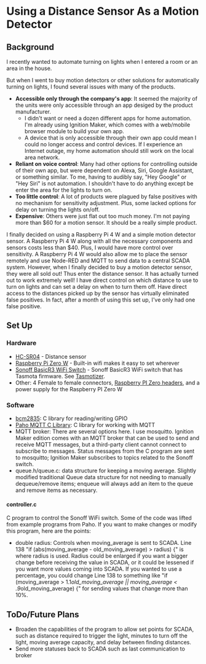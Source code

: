 # Using a Distance Sensor As a Motion Detector
## Background
I recently wanted to automate turning on lights when I entered a room or an area in the house. 

But when I went to buy motion detectors or other solutions for automatically turning on lights, I found several issues with many of the products.
* **Accessible only through the company's app**: It seemed the majority of the units were only accessible through an app desiged by the product manufacturer.
	* I didn't want or need a dozen different apps for home automation. 
I'm already using Ignition Maker, which comes with a web/mobile browser module to build your own app. 
	* A device that is only accessible through their own app could mean I could no longer access and control devices.
	If I experience an Internet outage, my home automation should still work on the local area network.
* **Reliant on voice control**: Many had other options for controlling outside of their own app, but were dependent on Alexa, Siri, Google Assistant, or something similar. To me, having to audibly say, "Hey Google" or "Hey Siri" is not
automation. I shouldn't have to do anything except be enter the area for the lights to turn on.
* **Too little control**: A lot of products were plagued by false positives with no mechanism for sensitivity adjustment. Plus, some lacked options for delay on turning the lights on/off.
* **Expensive**: Others were just flat out too much money. I'm not paying more than $60 for a motion sensor. It should be a really simple product.

I finally decided on using a Raspberry Pi 4 W and a simple motion detector sensor. A Raspberry Pi 4 W along with all the necessary components and sensors costs less than $40. 
Plus, I would have more control over sensitivity. A Raspberry Pi 4 W would also allow me to place the sensor remotely and use Node-RED and MQTT to send data to a central SCADA system.
However, when I finally decided to buy a motion detector sensor, they were all sold out! Thus enter the distance sensor. It has actually turned out to work extremely well!
I have direct control on which distance to use to turn on lights and can set a delay on when to turn them off. Have direct access to the distances picked up by the sensor has
virtually eliminated false positives. In fact, after a month of using this set up, I've only had one false positive.
## Set Up
### Hardware
* [HC-SR04](https://www.adafruit.com/product/4007) - Distance sensor
* [Raspberry Pi Zero W](https://www.raspberrypi.org/products/raspberry-pi-zero-w/) - Built-in wifi makes it easy to set wherever
* [Sonoff BasicR3 WiFi Switch](https://sonoff.tech/product/wifi-diy-smart-switches/basicr3) - Sonoff BasicR3 WiFi switch that has Tasmota firmware. See [Tasmotizer](https://github.com/tasmota/tasmotizer).
* Other: 4 Female to female connectors, [Raspberry PI Zero headers](https://www.adafruit.com/product/3413), and a power supply for the Raspberry PI Zero W
### Software
* [bcm2835](https://www.airspayce.com/mikem/bcm2835/): C library for reading/writing GPIO
* [Paho MQTT C Library](https://www.eclipse.org/paho/index.php?page=clients/c/index.php): C library for working with MQTT
* MQTT broker: There are several options here. I use mosquitto. Ignition Maker edition comes with an MQTT broker that can be used to send and receive MQTT messages, but a third-party client cannot connect to subscribe to messages. Status messages from the C program are sent to mosquitto; Ignition Maker subscribes to topics related to the Sonoff switch. 
* queue.h/queue.c: data structure for keeping a moving average. Slightly modified traditional Queue data structure for not needing to manually dequeue/remove items; enqueue will always add an item to the queue and remove items as necessary.
#### controller.c
C program to control the Sonoff WiFi switch. Some of the code was lifted from example programs from Paho.
If you want to make changes or modify this program, here are the points:
* double radius: Controls when moving_average is sent to SCADA. 
Line 138 "if (abs(moving_average - old_moving_average) > radius) {" is where radius is used. Radius could be enlarged if you want a bigger change before receiving the value in SCADA, or it could be lessened if you want more values coming into SCADA. 
If you wanted to use a percentage, you could change Line 138 to something like "if (moving_average > 1.1*old_moving_average || moving_average < .9*old_moving_average) {" for sending values that change more than 10%.

## ToDo/Future Plans
* Broaden the capabilities of the program to allow set points for SCADA, such as distance required to trigger the light, minutes to turn off the light, moving average capacity, and delay between finding distances.
* Send more statuses back to SCADA such as last communication to broker

